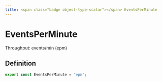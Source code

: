 ```yaml
---
title: <span class="badge object-type-scalar"></span> EventsPerMinute
---
```

# <span class="badge object-type-scalar"></span> EventsPerMinute

Throughput: events/min (epm)

## Definition

```typescript
export const EventsPerMinute = "epm";

```
